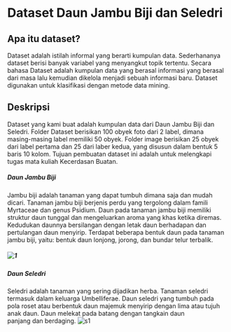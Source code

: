 # Dataset Daun Jambu Biji dan Seledri
## Apa itu dataset?
Dataset adalah istilah informal yang berarti kumpulan data. Sederhananya dataset berisi banyak variabel yang menyangkut topik tertentu. Secara bahasa Dataset adalah kumpulan data yang berasal informasi yang berasal dari masa lalu kemudian dikelola menjadi sebuah informasi baru. Dataset digunakan untuk klasifikasi dengan metode data mining.

## Deskripsi
Dataset yang kami buat adalah kumpulan data dari Daun Jambu Biji dan Seledri. Folder Dataset berisikan 100 obyek foto dari 2 label, dimana masing-masing label memiliki 50 obyek. Folder image berisikan 25 obyek dari label pertama dan 25 dari laber kedua, yang disusun dalam bentuk 5 baris 10 kolom. Tujuan pembuatan dataset ini adalah untuk melengkapi tugas mata kuliah Kecerdasan Buatan.

##### Daun Jambu Biji
Jambu biji adalah tanaman yang dapat tumbuh dimana saja dan mudah dicari. Tanaman jambu biji berjenis perdu yang tergolong dalam famili Myrtaceae dan genus Psidium. Daun pada tanaman jambu biji memiliki struktur daun tunggal dan mengeluarkan aroma yang khas ketika diremas. Kedudukan daunnya bersilangan dengan letak daun berhadapan dan pertulangan daun menyirip. Terdapat beberapa bentuk daun pada tanaman jambu biji, yaitu: bentuk daun lonjong, jorong, dan bundar telur terbalik.
##### ![1](https://user-images.githubusercontent.com/117715875/200752188-19db1f83-dea3-47f3-942e-0296ef402e9d.jpg)

##### Daun Seledri
Seledri adalah tanaman yang sering dijadikan herba. Tanaman seledri termasuk dalam keluarga Umbelliferae. Daun seledri yang tumbuh pada pola roset atau berbentuk daun majemuk menyirip dengan lima atau tujuh anak daun. Daun melekat pada batang dengan tangkain daun panjang dan berdaging.
![s1](https://user-images.githubusercontent.com/117715875/200752219-26db6551-5285-4d6b-8e82-205d6b3aaebb.jpg)
